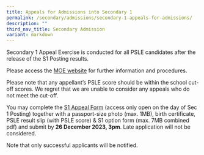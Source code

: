 ```yaml
---
title: Appeals for Admissions into Secondary 1
permalink: /secondary/admissions/secondary-1-appeals-for-admissions/
description: ""
third_nav_title: Secondary Admission
variant: markdown
---
```

Secondary 1 Appeal Exercise is conducted for all PSLE candidates after the release of the S1 Posting results.

Please access the [MOE website](https://www.moe.gov.sg/secondary/s1-posting/results/appeal-for-school-transfer) for further information and procedures.

Please note that any appellant’s PSLE score should be within the school cut-off scores. We regret that we are unable to consider any appeals who do not meet the cut-off.

You may complete the [S1 Appeal Form](https://form.gov.sg/60e6aee2be4d9200114156cc) (access only open on the day of Sec 1 Posting) together with a passport-size photo (max. 1MB), birth certificate, PSLE result slip (with PSLE score) & S1 option form (max. 7MB combined pdf) and submit by **26 December 2023, 3pm**. Late application will not be considered.

Note that only successful applicants will be notified.